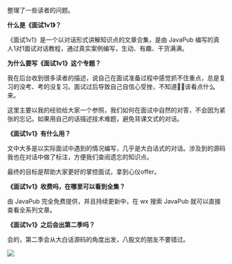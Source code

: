 整理了一些读者的问题。



**什么是《面试1v1》？**

《面试1v1》是一个以对话形式讲解知识点的文章合集，是由 JavaPub 编写的真人1对1面试对话教程，通过真实案例编写，生动、有趣、干货满满。

**为什么要写《面试1v1》这个专题？**

我在后台收到很多读者的描述，说自己在面试准备过程中感觉抓不住重点，总是复习的没考、考的没复习。面试过后导致自己自信心受挫，不知道🤷‍♀️该看点什么来。

这里主要以我的经验给大家一个参照，我们如何在面试中自然的对答，不会因为紧张的忘记。如果用自己的话描述技术难题，避免背课文式的对话。


**《面试1v1》有什么用？**

文中大多是以实际面试中遇到的情况编写，几乎是大白话式的对话。涉及到的源码我也在对话中做了标注，方便我们查阅遗忘的知识点。

最终的目标是帮助大家更好的掌控面试，拿到心仪offer。

**《面试1v1》收费吗，在哪里可以看到全集？**

由 JavaPub 完全免费提供，并且持续更新中，在 wx 搜索 JavaPub 就可以直接查看全系列文章。


**《面试1v1》之后会出第二季吗？**

会的，第二季会从大白话源码的角度出发，八股文的朋友不要错过。




![](https://ghproxy.com/https://raw.githubusercontent.com/Rodert/javapub_oss/main/other/wechat0.png?raw=true)






